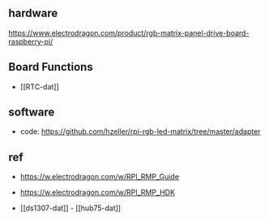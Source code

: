 
## hardware

https://www.electrodragon.com/product/rgb-matrix-panel-drive-board-raspberry-pi/

## Board Functions 

- [[RTC-dat]]


## software 

- code: https://github.com/hzeller/rpi-rgb-led-matrix/tree/master/adapter


## ref 

- https://w.electrodragon.com/w/RPI_RMP_Guide
- https://w.electrodragon.com/w/RPI_RMP_HDK

- [[ds1307-dat]] - [[hub75-dat]]